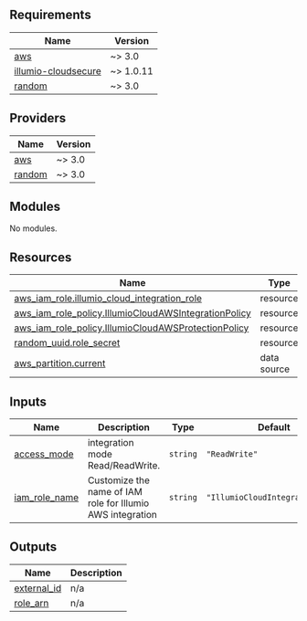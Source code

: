 <!-- BEGIN_TF_DOCS -->
## Requirements

| Name | Version |
|------|---------|
| <a name="requirement_aws"></a> [aws](#requirement\_aws) | ~> 3.0 |
| <a name="requirement_illumio-cloudsecure"></a> [illumio-cloudsecure](#requirement\_illumio-cloudsecure) | ~> 1.0.11 |
| <a name="requirement_random"></a> [random](#requirement\_random) | ~> 3.0 |

## Providers

| Name | Version |
|------|---------|
| <a name="provider_aws"></a> [aws](#provider\_aws) | ~> 3.0 |
| <a name="provider_random"></a> [random](#provider\_random) | ~> 3.0 |

## Modules

No modules.

## Resources

| Name | Type |
|------|------|
| [aws_iam_role.illumio_cloud_integration_role](https://registry.terraform.io/providers/hashicorp/aws/latest/docs/resources/iam_role) | resource |
| [aws_iam_role_policy.IllumioCloudAWSIntegrationPolicy](https://registry.terraform.io/providers/hashicorp/aws/latest/docs/resources/iam_role_policy) | resource |
| [aws_iam_role_policy.IllumioCloudAWSProtectionPolicy](https://registry.terraform.io/providers/hashicorp/aws/latest/docs/resources/iam_role_policy) | resource |
| [random_uuid.role_secret](https://registry.terraform.io/providers/hashicorp/random/latest/docs/resources/uuid) | resource |
| [aws_partition.current](https://registry.terraform.io/providers/hashicorp/aws/latest/docs/data-sources/partition) | data source |

## Inputs

| Name | Description | Type | Default | Required |
|------|-------------|------|---------|:--------:|
| <a name="input_access_mode"></a> [access\_mode](#input\_access\_mode) | integration mode Read/ReadWrite. | `string` | `"ReadWrite"` | no |
| <a name="input_iam_role_name"></a> [iam\_role\_name](#input\_iam\_role\_name) | Customize the name of IAM role for Illumio AWS integration | `string` | `"IllumioCloudIntegrationRole"` | no |

## Outputs

| Name | Description |
|------|-------------|
| <a name="output_external_id"></a> [external\_id](#output\_external\_id) | n/a |
| <a name="output_role_arn"></a> [role\_arn](#output\_role\_arn) | n/a |
<!-- END_TF_DOCS -->